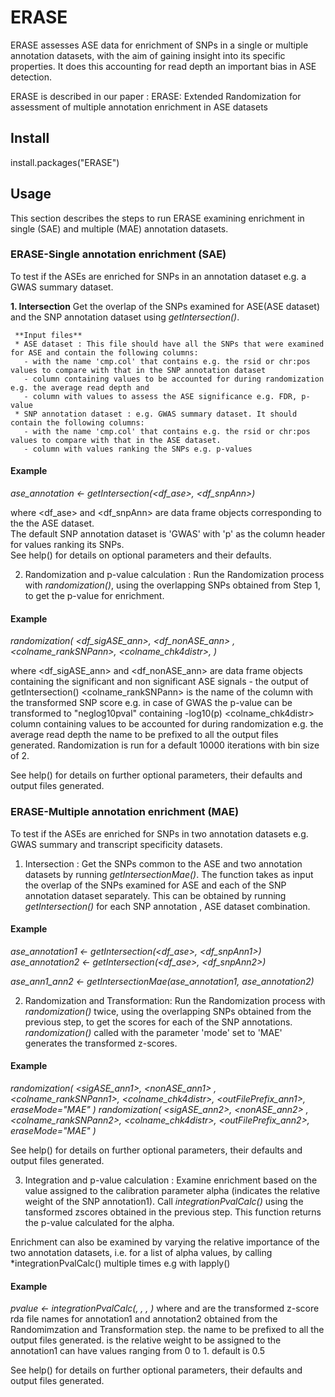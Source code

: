 # ERASE

ERASE assesses ASE data for enrichment of SNPs in a single or multiple annotation datasets,
with the aim of gaining insight into its specific properties. It does this accounting for 
read depth an important bias in ASE detection. 

ERASE is described in our paper : ERASE: Extended Randomization for assessment of 
multiple annotation enrichment in ASE datasets <link>


## Install
install.packages("ERASE")

## Usage
This section describes the steps to run ERASE examining enrichment in single (SAE) 
and multiple (MAE) annotation datasets.


### ERASE-Single annotation enrichment (SAE)
To test if the ASEs are enriched for SNPs in an annotation dataset e.g. a GWAS summary 
dataset.

**1. Intersection** 
   Get the overlap of the SNPs examined for ASE(ASE dataset) and the SNP annotation dataset using *getIntersection()*. 

     **Input files**  
     * ASE dataset : This file should have all the SNPs that were examined for ASE and contain the following columns:  
       - with the name 'cmp.col' that contains e.g. the rsid or chr:pos values to compare with that in the SNP annotation dataset
       - column containing values to be accounted for during randomization e.g. the average read depth and 
       - column with values to assess the ASE significance e.g. FDR, p-value
     * SNP annotation dataset : e.g. GWAS summary dataset. It should contain the following columns:
       - with the name 'cmp.col' that contains e.g. the rsid or chr:pos values to compare with that in the ASE dataset.
       - column with values ranking the SNPs e.g. p-values

  
   #### Example
   *ase_annotation <- getIntersection(<df_ase>, <df_snpAnn>)*
  
   where <df_ase> and <df_snpAnn> are data frame objects corresponding to the the ASE dataset.  
   The default SNP annotation dataset is 'GWAS' with 'p' as the column header for values ranking its SNPs.  
   See help() for details on optional parameters and their defaults.
        
2. Randomization and p-value calculation : Run the Randomization process with *randomization()*, 
using the overlapping SNPs obtained from Step 1, to get the p-value for enrichment. 
  
  
  #### Example
   *randomization( <df_sigASE_ann>, <df_nonASE_ann> , <colname_rankSNPann>, <colname_chk4distr>, <outFilePrefix> )*
  
  where 
  <df_sigASE_ann> and <df_nonASE_ann> are data frame objects containing the significant 
  and non significant ASE signals - the output of getIntersection()
  <colname_rankSNPann> is the name of the column with the transformed SNP score e.g. in case of GWAS 
  the p-value can be transformed to "neglog10pval" containing -log10(p)
  <colname_chk4distr> column containing values to be accounted for during randomization e.g. the average 
  read depth
  <outFilePrefix> the name to be prefixed to all the output files generated. 
  Randomization is run for a default 10000 iterations with bin size of 2. 
  
  See help() for details on further optional parameters, their defaults and output files generated.


### ERASE-Multiple annotation enrichment (MAE)
To test if the ASEs are enriched for SNPs in two annotation datasets e.g. GWAS summary and transcript 
specificity datasets.

1. Intersection : Get the SNPs common to the ASE and two annotation datasets by running *getIntersectionMae()*.
The function takes as input the overlap of the SNPs examined for ASE and each of the SNP annotation dataset
separately. This can be obtained by running *getIntersection()* for each SNP annotation , ASE dataset combination.

#### Example
  *ase_annotation1 <- getIntersection(<df_ase>, <df_snpAnn1>)*
  *ase_annotation2 <- getIntersection(<df_ase>, <df_snpAnn2>)*
  
  *ase_ann1_ann2 <- getIntersectionMae(ase_annotation1, ase_annotation2)*
  
2. Randomization and Transformation: Run the Randomization process with *randomization()* twice, using 
the overlapping SNPs obtained from the previous step, to get the scores for each of the SNP annotations.
*randomization()* called with the parameter 'mode' set to 'MAE' generates the transformed z-scores.
  
  #### Example
   *randomization( <sigASE_ann1>, <nonASE_ann1> , <colname_rankSNPann1>, <colname_chk4distr>, <outFilePrefix_ann1>, eraseMode="MAE" )*
   *randomization( <sigASE_ann2>, <nonASE_ann2> , <colname_rankSNPann2>, <colname_chk4distr>, <outFilePrefix_ann2>, eraseMode="MAE" )*
  
  See help() for details on further optional parameters, their defaults and output files generated.

3. Integration and p-value calculation : Examine enrichment based on the value assigned to the 
calibration parameter alpha (indicates the relative weight of the SNP annotation1). Call 
*integrationPvalCalc()* using the tansformed zscores obtained in the previous step. This function returns 
the p-value calculated for the alpha. 

Enrichment can also be examined by varying the relative importance of the two annotation datasets, 
i.e. for a list of alpha values, by calling *integrationPvalCalc() multiple times e.g with lapply()

  #### Example
  *pvalue <- integrationPvalCalc(<rdaAnn1>, <rdaAnn2>, <outFilePrefix>, <alpha>)*
  where
  <rdaAnn1> and <rdaAnn2> are the transformed z-score rda file names for annotation1 and annotation2
  obtained from the Randomimzation and Transformation step.
  <outFilePrefix> the name to be prefixed to all the output files generated. 
  <alpha> is the relative weight to be assigned to the annotation1 can have values ranging from 0 to 1. 
  default is 0.5
  
  See help() for details on further optional parameters, their defaults and output files generated.

